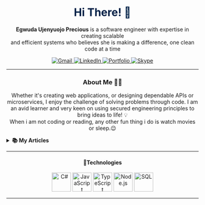 
<!-- Welcome and Title -->
<h1 align="center" style="color: #002147;">Hi There! 👋</h1>
<p align="center">
  <strong>Egwuda Ujenyuojo Precious</strong> is a software engineer with expertise in creating scalable <br> 
  and efficient systems who believes she is making a difference, one clean code at a time
</p>
 
<!-- Contact Badges -->
<p align="center">
    <a href="mailto:egwudaprecious.hotmail@gmail.com">
        <img src="https://img.shields.io/badge/Gmail-D14836?style=for-the-badge&logo=gmail&logoColor=white" alt="Gmail">
    </a>
    <a href="https://www.linkedin.com/in/eujenyu">
        <img src="https://img.shields.io/badge/LinkedIn-0077B5?style=for-the-badge&logo=linkedin&logoColor=white" alt="LinkedIn">
    </a>
    <a href="https://ujenyhu.github.io/about">
        <img src="https://img.shields.io/badge/portfolio-000000?style=for-the-badge&logo=Opsgenie&logoColor=002147" alt="Portfolio">
    </a>
    <a href="skype:live:.cid.f549ed1c55db482c?chat">
      <img src="https://img.shields.io/badge/SKYPE-075099?style=for-the-badge&logo=skype&logoColor=white" alt="Skype"/>
     </a>
</p>

<!--Briefly introduce yourself. -->
---
<h3 align="center">About Me 👨‍💻</h3>
 <p align="center">
   Whether it's creating web applications, or designing dependable APIs or microservices, I enjoy the challenge of solving problems through code. I am an avid learner and 
   very keen on using secured engineering principles to bring ideas to life! 💡<br>
   When i am not coding or reading, any other fun thing i do is watch movies or sleep.😉  
    
  <details> 
    <summary><b>📚 My Articles</b></summary>
     
   <p> I occasionally write articles on various topics on Medium. Here are some of my recent posts. ⬇️</p> 
  <!-- LIST OF ARTICLES -->
  - <a href="https://medium.com/@egwudaujenyuojo/implement-api-documentation-in-net-7-swagger-openapi-and-xml-comments-214caf53eece" title="">
    API Documentation in .NET 7: Swagger, OpenAPI, and XML Comments
  </a>
  - <a href="https://medium.com/@egwudaujenyuojo/mastering-object-oriented-programming-in-c-a-beginners-guide-59e06225b2f3">
        Mastering Object-Oriented Programming in C#: A Beginner’s Guide
    </a>

  <a href="https://medium.com/@egwudaujenyuojo">
        <img src="https://img.shields.io/badge/See_More_On_Medium-12100E?style=for-the-badge&logo=medium&logoColor=white" alt="Medium">
  </a>

  </details> 
  </p> 

---


<h4 align="center">🧰Technologies</h4>
<p align="center">
        <!-- C# -->
    <img src="https://cdn.jsdelivr.net/gh/devicons/devicon/icons/csharp/csharp-original.svg" alt="C#" width="50" height="50" />
    <!-- JavaScript -->
    <img src="https://cdn.jsdelivr.net/gh/devicons/devicon/icons/javascript/javascript-original.svg" alt="JavaScript" width="50" height="50" />
    <!-- TypeScript -->
    <img src="https://cdn.jsdelivr.net/gh/devicons/devicon/icons/typescript/typescript-original.svg" alt="TypeScript" width="50" height="50" />
    <!-- Node.js -->
    <img src="https://cdn.jsdelivr.net/gh/devicons/devicon/icons/nodejs/nodejs-original.svg" alt="Node.js" width="50" height="50" />
   <!-- SQL -->
   <img src="https://cdn.jsdelivr.net/gh/devicons/devicon/icons/sql/sql-original.svg" alt="SQL" width="50" height="50" />
</p>

---

